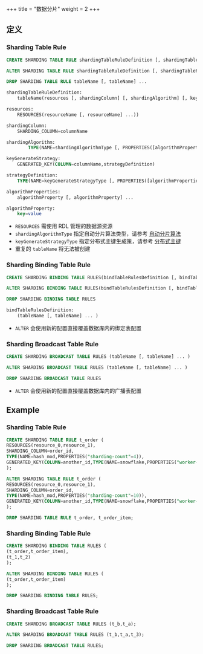 +++
title = "数据分片"
weight = 2
+++

## 定义

### Sharding Table Rule

```sql
CREATE SHARDING TABLE RULE shardingTableRuleDefinition [, shardingTableRuleDefinition] ...

ALTER SHARDING TABLE RULE shardingTableRuleDefinition [, shardingTableRuleDefinition] ...

DROP SHARDING TABLE RULE tableName [, tableName] ...

shardingTableRuleDefinition:
    tableName(resources [, shardingColumn] [, shardingAlgorithm] [, keyGenerateStrategy])

resources:
    RESOURCES(resourceName [, resourceName] ...))

shardingColumn:
    SHARDING_COLUMN=columnName

shardingAlgorithm:
		TYPE(NAME=shardingAlgorithmType [, PROPERTIES([algorithmProperties] )] )

keyGenerateStrategy:
    GENERATED_KEY(COLUMN=columnName,strategyDefinition)

strategyDefinition:
    TYPE(NAME=keyGenerateStrategyType [, PROPERTIES([algorithmProperties] )] )

algorithmProperties:
    algorithmProperty [, algorithmProperty] ...

algorithmProperty:
    key=value                          
```
- `RESOURCES` 需使用 RDL 管理的数据源资源
- `shardingAlgorithmType` 指定自动分片算法类型，请参考  [自动分片算法](/cn/user-manual/shardingsphere-jdbc/configuration/built-in-algorithm/sharding/)
- `keyGenerateStrategyType` 指定分布式主键生成策，请参考 [分布式主键](/cn/user-manual/shardingsphere-jdbc/configuration/built-in-algorithm/keygen/)
- 重复的 `tableName` 将无法被创建

### Sharding Binding Table Rule

```sql
CREATE SHARDING BINDING TABLE RULES(bindTableRulesDefinition [, bindTableRulesDefinition] ...)

ALTER SHARDING BINDING TABLE RULES(bindTableRulesDefinition [, bindTableRulesDefinition] ...)

DROP SHARDING BINDING TABLE RULES

bindTableRulesDefinition:
    (tableName [, tableName] ... )
```
- `ALTER` 会使用新的配置直接覆盖数据库内的绑定表配置

### Sharding Broadcast Table Rule

```sql
CREATE SHARDING BROADCAST TABLE RULES (tableName [, tableName] ... )

ALTER SHARDING BROADCAST TABLE RULES (tableName [, tableName] ... )

DROP SHARDING BROADCAST TABLE RULES
```
- `ALTER` 会使用新的配置直接覆盖数据库内的广播表配置

## Example

### Sharding Table Rule

```sql
CREATE SHARDING TABLE RULE t_order (
RESOURCES(resource_0,resource_1),
SHARDING_COLUMN=order_id,
TYPE(NAME=hash_mod,PROPERTIES("sharding-count"=4)),
GENERATED_KEY(COLUMN=another_id,TYPE(NAME=snowflake,PROPERTIES("worker-id"=123)))
);

ALTER SHARDING TABLE RULE t_order (
RESOURCES(resource_0,resource_1),
SHARDING_COLUMN=order_id,
TYPE(NAME=hash_mod,PROPERTIES("sharding-count"=10)),
GENERATED_KEY(COLUMN=another_id,TYPE(NAME=snowflake,PROPERTIES("worker-id"=123)))
);

DROP SHARDING TABLE RULE t_order, t_order_item;
```

### Sharding Binding Table Rule

```sql
CREATE SHARDING BINDING TABLE RULES (
(t_order,t_order_item),
(t_1,t_2)
);

ALTER SHARDING BINDING TABLE RULES (
(t_order,t_order_item)
);

DROP SHARDING BINDING TABLE RULES;
```

### Sharding Broadcast Table Rule

```sql
CREATE SHARDING BROADCAST TABLE RULES (t_b,t_a);

ALTER SHARDING BROADCAST TABLE RULES (t_b,t_a,t_3);

DROP SHARDING BROADCAST TABLE RULES;
```
